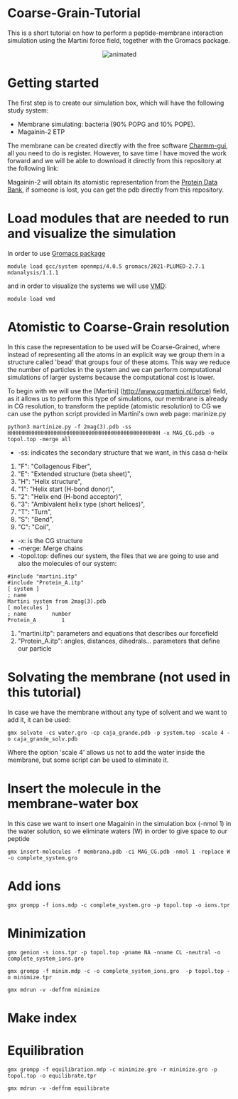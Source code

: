 # Coarse-Grain-Tutorial
This is a short tutorial on how to perform a peptide-membrane interaction simulation using the Martini force field, together with the Gromacs package.

<p align="center">
  <img src="https://user-images.githubusercontent.com/117435891/199940424-2ad7347e-bbcb-4425-bfc6-bb7a3fca7413.gif" alt="animated"  />
</p>

# Getting started
The first step is to create our simulation box, which will have the following study system:

- Membrane simulating: bacteria (90% POPG and 10% POPE).
- Magainin-2 ETP

The membrane can be created directly with the free software [Charmm-gui](https://www.charmm-gui.org/), all you need to do is register. However, to save time I have moved the work forward and we will be able to download it directly from this repository at the following link:

Magainin-2 will obtain its atomistic representation from the [Protein Data Bank](https://www.rcsb.org/structure/2MAG), if someone is lost, you can get the pdb directly from this repository.
# Load modules that are needed to run and visualize the simulation
In order to use [Gromacs package](https://www.gromacs.org/) 

```
module load gcc/system openmpi/4.0.5 gromacs/2021-PLUMED-2.7.1 mdanalysis/1.1.1
```
and in order to visualize the systems we will use [VMD](https://www.ks.uiuc.edu/Research/vmd/):

```
module load vmd
```
# Atomistic to Coarse-Grain resolution

In this case the representation to be used will be Coarse-Grained, where instead of representing all the atoms in an explicit way we group them in a structure called 'bead' that groups four of these atoms. This way we reduce the number of particles in the system and we can perform computational simulations of larger systems because the computational cost is lower.

To begin with we will use the [Martini] (http://www.cgmartini.nl/force) field, as it allows us to perform this type of simulations, our membrane is already in CG resolution, to transform the peptide (atomistic resolution) to CG we can use the python script provided in Martini's own web page: marinize.py


```
python3 martinize.py -f 2mag(3).pdb -ss HHHHHHHHHHHHHHHHHHHHHHHHHHHHHHHHHHHHHHHHHHHHHHHH -x MAG_CG.pdb -o topol.top -merge all
```
- -ss: indicates the secondary structure that we want, in this casa α-helix
1.  "F": "Collagenous Fiber",                                                                 
2.  "E": "Extended structure (beta sheet)",                                                    
3.  "H": "Helix structure",                                                                    
4.  "1": "Helix start (H-bond donor)",                                                         
5.  "2": "Helix end (H-bond acceptor)",                                                        
6.  "3": "Ambivalent helix type (short helices)",                                              
7.  "T": "Turn",                                                                               
8.  "S": "Bend",                                                                               
9.  "C": "Coil", 
- -x: is the CG structure
- -merge: Merge chains
- -topol.top: defines our system, the files that we are going to use and also the molecules of our system:
 ```
#include "martini.itp"
#include "Protein_A.itp"
[ system ]
; name
Martini system from 2mag(3).pdb
[ molecules ]
; name        number
Protein_A        1
 ```
 1. "martini.itp": parameters and equations that describes our forcefield
 2. "Protein_A.itp": angles, distances, dihedrals... parameters that define our particle 
 
# Solvating the membrane (not used in this tutorial)
In case we have the membrane without any type of solvent and we want to add it, it can be used:

```
gmx solvate -cs water.gro -cp caja_grande.pdb -p system.top -scale 4 -o caja_grande_solv.pdb
```

Where the option 'scale 4' allows us not to add the water inside the membrane, but some script can be used to eliminate it.


# Insert the molecule in the membrane-water box
In this case we want to insert one Magainin in the simulation box (-nmol 1) in the water solution, so we eliminate waters (W) in order to give space to our peptide

```
gmx insert-molecules -f membrana.pdb -ci MAG_CG.pdb -nmol 1 -replace W -o complete_system.gro
```

# Add ions
```
gmx grompp -f ions.mdp -c complete_system.gro -p topol.top -o ions.tpr
```

# Minimization

```
gmx genion -s ions.tpr -p topol.top -pname NA -nname CL -neutral -o complete_system_ions.gro 
```


```
gmx grompp -f minim.mdp -c -o complete_system_ions.gro  -p topol.top -o minimize.tpr
```



```
gmx mdrun -v -deffnm minimize
```
# Make index


# Equilibration

```
gmx grompp -f equilibration.mdp -c minimize.gro -r minimize.gro -p topol.top -o equilibrate.tpr
```

```
gmx mdrun -v -deffnm equilibrate
```
